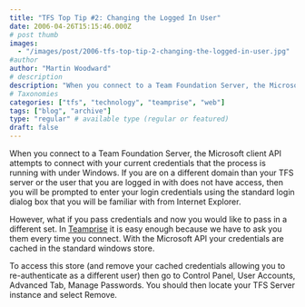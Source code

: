 ```yaml
---
title: "TFS Top Tip #2: Changing the Logged In User"
date: 2006-04-26T15:15:46.000Z
# post thumb
images:
  - "/images/post/2006-tfs-top-tip-2-changing-the-logged-in-user.jpg"
#author
author: "Martin Woodward"
# description
description: "When you connect to a Team Foundation Server, the Microsoft client API attempts to connect with your current credentials that the process is."
# Taxonomies
categories: ["tfs", "technology", "teamprise", "web"]
tags: ["blog", "archive"]
type: "regular" # available type (regular or featured)
draft: false
---
```

[](http://www.woodwardweb.com/blog/username_cache.gif)[](http://www.woodwardweb.com/blog/username_cache.gif)[](http://www.woodwardweb.com/blog/username_cache.gif)[](http://www.woodwardweb.com/blog/username_cache.gif)[](http://www.woodwardweb.com/blog/username_cache.gif)When you connect to a Team Foundation Server, the Microsoft client API attempts to connect with your current credentials that the process is running with under Windows.  If you are on a different domain than your TFS server or the user that you are logged in with does not have access, then you will be prompted to enter your login credentials using the standard login dialog box that you will be familiar with from Internet Explorer.

However, what if you pass credentials and now you would like to pass in a different set.  In [Teamprise](http://www.teamprise.com/) it is easy enough because we have to ask you them every time you connect.  With the Microsoft API your credentials are cached in the standard windows store.

To access this store (and remove your cached credentials allowing you to re-authenticate as a different user) then go to Control Panel, User Accounts, Advanced Tab, Manage Passwords.  You should then locate your TFS Server instance and select Remove.
